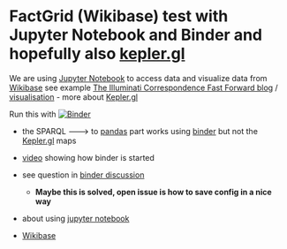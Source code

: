 # FactGrid (Wikibase) test with Jupyter Notebook and Binder and hopefully also [kepler.gl](https://kepler.gl/)

We are using [Jupyter Notebook](https://jupyter.org/) to access data and visualize data from [Wikibase](https://wikiba.se/) see example [The Illuminati Correspondence Fast Forward blog](https://blog.factgrid.de/archives/1695) / [visualisation](https://database.factgrid.de/tools/illuminati.html) - more about [Kepler.gl](https://kepler.gl/)

Run this with 
[![Binder](https://mybinder.org/badge_logo.svg)](https://mybinder.org/v2/gh/salgo60/FactGrid/master)

* the SPARQL ---> to [pandas](https://pandas.pydata.org/) part works using [binder](https://mybinder.org/) but not the [Kepler.gl](https://kepler.gl/) maps 

* [video](https://www.youtube.com/watch?v=WfRQQJ0vO44) showing how binder is started
* see question in [binder discussion](https://discourse.jupyter.org/t/kepler-gl-using-binder/5090)
  * **Maybe this is solved, open issue is how to save config in a nice way**
* about using [jupyter notebook](https://jupyter.org/install.html)
* [Wikibase](https://wikiba.se/)

